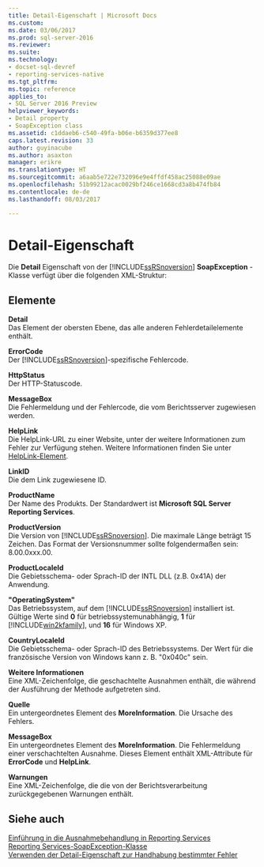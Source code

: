 ```yaml
---
title: Detail-Eigenschaft | Microsoft Docs
ms.custom: 
ms.date: 03/06/2017
ms.prod: sql-server-2016
ms.reviewer: 
ms.suite: 
ms.technology:
- docset-sql-devref
- reporting-services-native
ms.tgt_pltfrm: 
ms.topic: reference
applies_to:
- SQL Server 2016 Preview
helpviewer_keywords:
- Detail property
- SoapException class
ms.assetid: c1ddaeb6-c540-49fa-b06e-b6359d377ee8
caps.latest.revision: 33
author: guyinacube
ms.author: asaxton
manager: erikre
ms.translationtype: HT
ms.sourcegitcommit: a6aab5e722e732096e9e4ffdf458ac25088e09ae
ms.openlocfilehash: 51b99212acac0029bf246ce1668cd3a8b474fb84
ms.contentlocale: de-de
ms.lasthandoff: 08/03/2017

---
```

# <a name="detail-property"></a>Detail-Eigenschaft
  Die **Detail** Eigenschaft von der [!INCLUDE[ssRSnoversion](../../../includes/ssrsnoversion-md.md)] **SoapException** -Klasse verfügt über die folgenden XML-Struktur:  
  
## <a name="elements"></a>Elemente  
 **Detail**  
 Das Element der obersten Ebene, das alle anderen Fehlerdetailelemente enthält.  
  
 **ErrorCode**  
 Der [!INCLUDE[ssRSnoversion](../../../includes/ssrsnoversion-md.md)]-spezifische Fehlercode.  
  
 **HttpStatus**  
 Der HTTP-Statuscode.  
  
 **MessageBox**  
 Die Fehlermeldung und der Fehlercode, die vom Berichtsserver zugewiesen werden.  
  
 **HelpLink**  
 Die HelpLink-URL zu einer Website, unter der weitere Informationen zum Fehler zur Verfügung stehen. Weitere Informationen finden Sie unter [HelpLink-Element](../../../reporting-services/report-server-web-service-net-framework-exception-handling/soapexception-class/helplink-element.md).  
  
 **LinkID**  
 Die dem Link zugewiesene ID.  
  
 **ProductName**  
 Der Name des Produkts. Der Standardwert ist **Microsoft SQL Server Reporting Services**.  
  
 **ProductVersion**  
 Die Version von [!INCLUDE[ssRSnoversion](../../../includes/ssrsnoversion-md.md)]. Die maximale Länge beträgt 15 Zeichen. Das Format der Versionsnummer sollte folgendermaßen sein: 8.00.0xxx.00.  
  
 **ProductLocaleId**  
 Die Gebietsschema- oder Sprach-ID der INTL DLL (z.B. 0x41A) der Anwendung.  
  
 **"OperatingSystem"**  
 Das Betriebssystem, auf dem [!INCLUDE[ssRSnoversion](../../../includes/ssrsnoversion-md.md)] installiert ist. Gültige Werte sind **0** für betriebssystemunabhängig, **1** für [!INCLUDE[win2kfamily](../../../includes/win2kfamily-md.md)], und **16** für Windows XP.  
  
 **CountryLocaleId**  
 Die Gebietsschema- oder Sprach-ID des Betriebssystems. Der Wert für die französische Version von Windows kann z. B. "0x040c" sein.  
  
 **Weitere Informationen**  
 Eine XML-Zeichenfolge, die geschachtelte Ausnahmen enthält, die während der Ausführung der Methode aufgetreten sind.  
  
 **Quelle**  
 Ein untergeordnetes Element des **MoreInformation**. Die Ursache des Fehlers.  
  
 **MessageBox**  
 Ein untergeordnetes Element des **MoreInformation**. Die Fehlermeldung einer verschachtelten Ausnahme. Dieses Element enthält XML-Attribute für **ErrorCode** und **HelpLink**.  
  
 **Warnungen**  
 Eine XML-Zeichenfolge, die die von der Berichtsverarbeitung zurückgegebenen Warnungen enthält.  
  
## <a name="see-also"></a>Siehe auch  
 [Einführung in die Ausnahmebehandlung in Reporting Services](../../../reporting-services/report-server-web-service-net-framework-exception-handling/introducing-exception-handling-in-reporting-services.md)   
 [Reporting Services-SoapException-Klasse](../../../reporting-services/report-server-web-service-net-framework-exception-handling/soapexception-class/reporting-services-soapexception-class.md)   
 [Verwenden der Detail-Eigenschaft zur Handhabung bestimmter Fehler](../../../reporting-services/report-server-web-service-net-framework-exception-handling/best-practices/using-the-detail-property-to-handle-specific-errors.md)  
  
  

